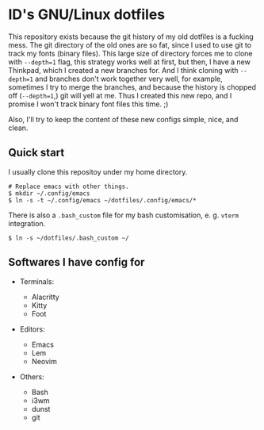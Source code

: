 # ID's GNU/Linux dotfiles

This repository exists because the git history of my old dotfiles is a
fucking mess.  The git directory of the old ones are so fat, since I
used to use git to track my fonts (binary files).  This large size of
directory forces me to clone with `--depth=1` flag, this strategy works
well at first, but then, I have a new Thinkpad, which I created a new
branches for.  And I think cloning with `--depth=1` and branches don't
work together very well, for example, sometimes I try to merge the
branches, and because the history is chopped off (`--depth=1`,) git will
yell at me.  Thus I created this new repo, and I promise I won't track
binary font files this time. ;)

Also, I'll try to keep the content of these new configs simple, nice,
and clean.

## Quick start

I usually clone this repositoy under my home directory.

```console
# Replace emacs with other things.
$ mkdir ~/.config/emacs
$ ln -s -t ~/.config/emacs ~/dotfiles/.config/emacs/*
```

There is also a `.bash_custom` file for my bash customisation, e. g.
`vterm` integration.

```console
$ ln -s ~/dotfiles/.bash_custom ~/
```

## Softwares I have config for

- Terminals:
  - Alacritty
  - Kitty
  - Foot

- Editors:
  - Emacs
  - Lem
  - Neovim

- Others:
  - Bash
  - i3wm
  - dunst
  - git
